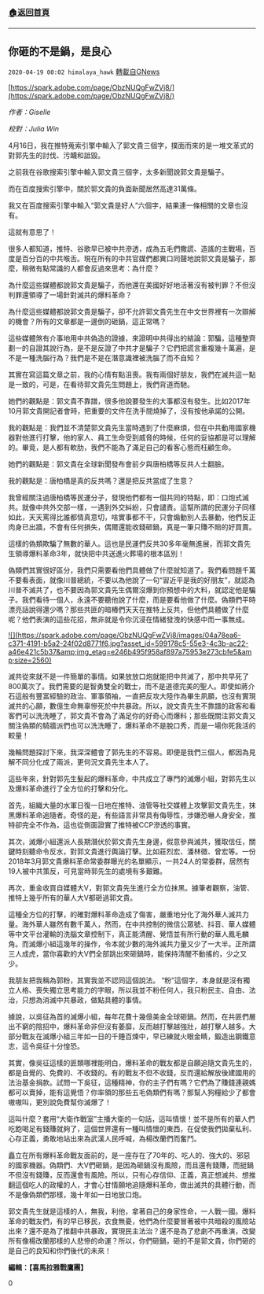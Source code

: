 ###  [:house:返回首頁](https://github.com/ourhimalayas/txt)
---

## 你砸的不是鍋，是良心
`2020-04-19 00:02 himalaya_hawk` [轉載自GNews](https://gnews.org/zh-hant/177437/)

[https://spark.adobe.com/page/ObzNUQgFwZVj8/](https://spark.adobe.com/page/ObzNUQgFwZVj8/)

*作者：Giselle*

*校對：Julia Win*

4月16日，我在推特蒐索引擎中輸入了郭文貴三個字，撲面而來的是一堆文革式的對郭先生的討伐、污衊和詆毀。

之前我在谷歌搜索引擎中輸入郭文貴三個字，太多新聞說郭文貴是騙子。

而在百度搜索引擎中，關於郭文貴的負面新聞居然高達31萬條。

我又在百度搜索引擎中輸入“郭文貴是好人”六個字，結果連一條相關的文章也沒有。

這就有意思了！

很多人都知道，推特、谷歌早已被中共滲透，成為五毛們撒謊、造謠的主戰場，百度是百分百的中共喉舌。現在所有的中共官媒們都異口同聲地說郭文貴是騙子，那麼，稍微有點常識的人都會反過來思考：為什麼？

為什麼這些媒體都說郭文貴是騙子，而他還在美國好好地活著沒有被判罪？不但沒判罪還領導了一場針對滅共的爆料革命？

為什麼這些媒體都說郭文貴是騙子，卻不允許郭文貴先生在中文世界裡有一次辯解的機會？所有的文章都是一邊倒的砸鍋，這正常嗎？

這些媒體煞有介事地用中共偽造的證據，來證明中共得出的結論：郭騙，這種整齊劃一的自證其說行為，是不是反證了中共才是騙子？它們把謊言重複幾十萬遍，是不是一種洗腦行為？我們是不是在潛意識裡被洗腦了而不自知？

其實在寫這篇文章之前，我的心情有點沮喪。我有兩個好朋友，我們在滅共這一點是一致的，可是，在看待郭文貴先生問題上，我們背道而馳。

她們的觀點是：郭文貴不靠譜，很多他說要發生的大事都沒有發生。比如2017年10月郭文貴開記者會時，把重要的文件在洗手間燒掉了，沒有按他承諾的公開。

我的觀點是：我們並不清楚郭文貴先生當時遇到了什麼麻煩，但在中共動用國家機器對他進行打擊，他的家人、員工生命受到威脅的時候，任何的妥協都是可以理解的。畢竟，是人都有軟肋，我們不能為了滿足自己的看客心態而枉顧生命。

她們的觀點是：郭文貴在全球新聞發布會前夕與唐柏橋等反共人士翻臉。

我的觀點是：唐柏橋是真的反共嗎？還是把反共當成了生意？

我曾經關注過唐柏橋等民運分子，發現他們都有一個共同的特點，即：口炮式滅共。就像中共外交部一樣，一遇到外交糾紛，只會譴責。這幫所謂的民運分子同樣如此，天天罵得比誰都情真意切，啥實事都不干，只會煽動別人去暴動，他們反正肉身已出牆，不會有任何損失，偶爾還能收錢砸鍋，真是一筆只賺不賠的好買賣。

這樣的偽類欺騙了無數的華人。這也是民運們反共30多年毫無進展，而郭文貴先生領導爆料革命3年，就快把中共送進火葬場的根本區別！

偽類們其實很好區分，我們只需要看他們具體做了什麼就知道了。我們看問題千萬不要看表面，就像川普總統，不要以為他說了一句“習近平是我的好朋友”，就認為川普不滅共了，也不要因為郭文貴先生偶爾沒爆到你預想中的大料，就認定他是騙子。我們看待一個人，永遠不要聽他說了什麼，而是要看他做了什麼。偽類們平時漂亮話說得還少嗎？那些共匪的暗樁們天天在推特上反共，但他們具體做了什麼呢？他們表演的這些花招，無非就是令你沉浸在情緒發洩的快感中而一事無成。

[!\[\](https://spark.adobe.com/page/ObzNUQgFwZVj8/images/04a78ea6-c371-4191-b5a2-24f02d8771f6.jpg?asset_id=599178c5-55e3-4c3b-ac22-a46e421c5b37&amp;img_etag=e246b495f958af897a75953e273cbfe5&amp;size=2560)](https://spark.adobe.com/page/ObzNUQgFwZVj8/images/04a78ea6-c371-4191-b5a2-24f02d8771f6.jpg?asset_id=599178c5-55e3-4c3b-ac22-a46e421c5b37&amp;img_etag=e246b495f958af897a75953e273cbfe5&amp;size=1024)

滅共從來就不是一件簡單的事情。如果放放口炮就能把中共滅了，那中共早死了800萬次了。我們需要的是智勇雙全的戰士，而不是道德完美的聖人。即使如蔣介石這般有豐富經驗的政治、軍事領袖，一直把反攻大陸作為畢生夙願，也沒有實現滅共的心願，數億生命無辜慘死於中共暴政。所以，說文貴先生不靠譜的政客和看客們可以洗洗睡了，郭文貴不會為了滿足你的好奇心而爆料；那些既關注郭文貴又關注偽類的騎牆派們也可以洗洗睡了，爆料革命不是脫口秀，而是一場你死我活的較量！

幾輪問題探討下來，我深深體會了郭先生的不容易。即便是我們三個人，都因為見解不同分化成了兩派，更何況文貴先生本人了。

這些年來，針對郭先生髮起的爆料革命，中共成立了專門的滅爆小組，對郭先生以及爆料革命進行了全方位的打擊和分化。

首先，組織大量的水軍日復一日地在推特、油管等社交媒體上攻擊郭文貴先生，抹黑爆料革命追隨者。奇怪的是，有些語言非常具有侮辱性，涉嫌恐嚇人身安全，推特卻完全不作為，這也從側面證實了推特被CCP滲透的事實。

其次，滅爆小組還派人長期潛伏於郭文貴先生身邊，假意參與滅共，獲取信任，關鍵時刻聽命令反水，對郭文貴進行輿論打擊。比如莊烈宏、潘林徵、曾宏等。一份2018年3月郭文貴爆料革命常委群曝光的名單顯示，一共24人的常委群，居然有19人被中共策反，可見當時郭先生的處境有多艱難。

再次，重金收買自媒體大V，對郭文貴先生進行全方位抹黑。據筆者觀察，油管、推特上幾乎所有的華人大V都砸過郭文貴。

這種全方位的打擊，的確對爆料革命造成了傷害，嚴重地分化了海外華人滅共力量。海外華人雖然有數千萬人，然而，在中共控制的微信公眾號、抖音、華人媒體等中文平台灌輸的洗腦文章控制下，真正能清醒、覺悟並有所行動的華人鳳毛麟角。而滅爆小組這幾年的操作，令本就少數的海外滅共力量又少了一大半。正所謂三人成虎，當你喜歡的大V們全部跳出來砸鍋時，能保持清醒不動搖的，少之又少。

我朋友把我稱為郭粉，其實我並不認同這個說法。 “粉”這個字，本身就是沒有獨立人格、喪失獨立思考能力的字眼，所以我並不粉任何人，我只粉民主、自由、法治，只想為消滅中共暴政，做點具體的事情。

據說，以吳征為首的滅爆小組，每年花費十幾億美金全球砸鍋。然而，在共匪們層出不窮的陰招中，爆料革命非但沒有萎靡，反而越打擊越強壯，越打擊人越多。大部分戰友在滅爆小組三年如一日的千錘百煉中，早已練就火眼金睛，鍛造出鋼鐵意志，這令吳征十分惶恐。

其實，像吳征這樣的匪類哪裡能明白，爆料革命的戰友都是自願追隨文貴先生的，都是自覺的、免費的、不收錢的。有的戰友不但不收錢，反而還給解放後建國用的法治基金捐款。試問一下吳征，這種精神，你的主子們有嗎？它們為了賺錢連親媽都可以賣掉，能有這覺悟？你率領的那些五毛偽類們有嗎？那幫人狗糧給少了都會嗷嗷叫，更別說免費幫你滅爆了！

這叫什麼？套用“大衛作戰室”主播大衛的一句話，這叫情懷！並不是所有的華人們吃飽喝足有錢賺就夠了，這個世界還有一種叫情懷的東西，在促使我們拋棄私利、心存正義，勇敢地站出來為武漢人民呼喊，為楊改蘭們而奮鬥。

矗立在所有爆料革命戰友面前的，是一座存在了70年的、吃人的、強大的、邪惡的國家機器。偽類們、大V們砸鍋，是因為砸鍋沒有風險，而且還有錢賺，而挺鍋不但沒有錢賺，反而還會有風險。所以，只有心存信仰、正義，真正想滅共、想推翻這個吃人的政權的人，才會心甘情願地追隨爆料革命，做出滅共的具體行動，而不是像偽類們那樣，幾十年如一日地放口炮。

郭文貴先生就是這樣的人，無我，利他，拿著自己的身家性命，一人戰一國。爆料革命的戰友們，有的早已移民，衣食無憂，他們為什麼要冒著被中共暗殺的風險站出來？還不是為了推翻中共暴政，實現民主法治？還不是為了悲劇不再重演，改變所有像楊改蘭那樣的人悲慘的命運？所以，你們砸鍋，砸的不是郭文貴，你們砸的是自己的良知和你們後代的未來！

**編輯：【喜馬拉雅戰鷹團】**

0
